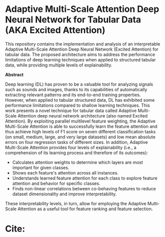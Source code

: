 
# Adaptive Multi-Scale Attention Deep Neural Network for Tabular Data  (AKA Excited Attention)

This repository contains the implementation and analysis of an interpretable Adaptive Multi-Scale Attention Deep Neural Network (Excited Attention) for tabular data. The proposed architecture aims to address the performance limitations of deep learning techniques when applied to structured tabular data, while providing multiple levels of explainability.

 **Abstract**

Deep learning (DL) has proven to be a valuable tool for analyzing signals such as sounds and images, thanks to its capabilities of automatically extracting relevant patterns and its end-to-end training properties. However, when applied to tabular structured data, DL has exhibited some performance limitations compared to shallow learning techniques. This work presents a novel technique for tabular data called Adaptive Multi-Scale Attention deep neural network architecture (also named Excited Attention). By exploiting parallel multilevel feature weighting, the Adaptive Multi-Scale Attention is able to successfully learn the feature attention and thus achieve high levels of F1 score on seven different classification tasks (on small, medium, large, and very large datasets) and low mean absolute errors on four regression tasks of different sizes. In addition, Adaptive Multi-Scale Attention provides four levels of explainability (i.e., a comprehension of its learning process and therefore of its outcomes):

- Calculates attention weights to determine which layers are most important for given classes.
- Shows each feature's attention across all instances. 
- Understands learned feature attention for each class to explore feature attention and behavior for specific classes.
- Finds non-linear correlations between co-behaving features to reduce dataset dimensionality and improve interpretability.

These interpretability levels, in turn, allow for employing the Adaptive Multi-Scale Attention as a useful tool for feature ranking and feature selection.


# Cite:


